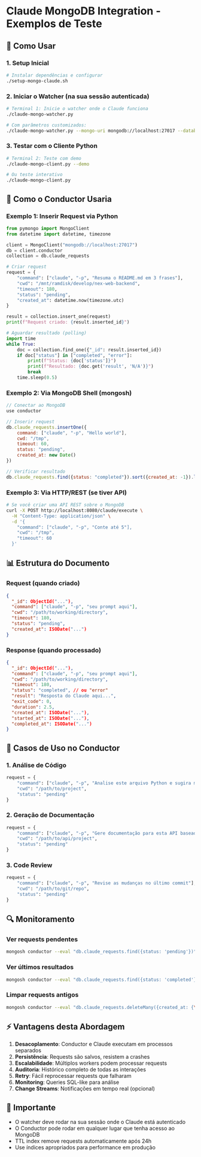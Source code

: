 # Claude MongoDB Integration - Exemplos de Teste

## 🚀 Como Usar

### 1. Setup Inicial
```bash
# Instalar dependências e configurar
./setup-mongo-claude.sh
```

### 2. Iniciar o Watcher (na sua sessão autenticada)
```bash
# Terminal 1: Inicie o watcher onde o Claude funciona
./claude-mongo-watcher.py

# Com parâmetros customizados:
./claude-mongo-watcher.py --mongo-uri mongodb://localhost:27017 --database conductor --collection claude_requests
```

### 3. Testar com o Cliente Python
```bash
# Terminal 2: Teste com demo
./claude-mongo-client.py --demo

# Ou teste interativo
./claude-mongo-client.py
```

## 🔧 Como o Conductor Usaria

### Exemplo 1: Inserir Request via Python
```python
from pymongo import MongoClient
from datetime import datetime, timezone

client = MongoClient("mongodb://localhost:27017")
db = client.conductor
collection = db.claude_requests

# Criar request
request = {
    "command": ["claude", "-p", "Resuma o README.md em 3 frases"],
    "cwd": "/mnt/ramdisk/develop/nex-web-backend",
    "timeout": 180,
    "status": "pending",
    "created_at": datetime.now(timezone.utc)
}

result = collection.insert_one(request)
print(f"Request criado: {result.inserted_id}")

# Aguardar resultado (polling)
import time
while True:
    doc = collection.find_one({"_id": result.inserted_id})
    if doc["status"] in ["completed", "error"]:
        print(f"Status: {doc['status']}")
        print(f"Resultado: {doc.get('result', 'N/A')}")
        break
    time.sleep(0.5)
```

### Exemplo 2: Via MongoDB Shell (mongosh)
```javascript
// Conectar ao MongoDB
use conductor

// Inserir request
db.claude_requests.insertOne({
    command: ["claude", "-p", "Hello world"],
    cwd: "/tmp",
    timeout: 60,
    status: "pending",
    created_at: new Date()
})

// Verificar resultado
db.claude_requests.find({status: "completed"}).sort({created_at: -1}).limit(1)
```

### Exemplo 3: Via HTTP/REST (se tiver API)
```bash
# Se você criar uma API REST sobre o MongoDB
curl -X POST http://localhost:8080/claude/execute \
  -H "Content-Type: application/json" \
  -d '{
    "command": ["claude", "-p", "Conte até 5"],
    "cwd": "/tmp",
    "timeout": 60
  }'
```

## 📊 Estrutura do Documento

### Request (quando criado)
```json
{
  "_id": ObjectId("..."),
  "command": ["claude", "-p", "seu prompt aqui"],
  "cwd": "/path/to/working/directory",
  "timeout": 180,
  "status": "pending",
  "created_at": ISODate("...")
}
```

### Response (quando processado)
```json
{
  "_id": ObjectId("..."),
  "command": ["claude", "-p", "seu prompt aqui"],
  "cwd": "/path/to/working/directory",
  "timeout": 180,
  "status": "completed", // ou "error"
  "result": "Resposta do Claude aqui...",
  "exit_code": 0,
  "duration": 2.5,
  "created_at": ISODate("..."),
  "started_at": ISODate("..."),
  "completed_at": ISODate("...")
}
```

## 🎯 Casos de Uso no Conductor

### 1. Análise de Código
```python
request = {
    "command": ["claude", "-p", "Analise este arquivo Python e sugira melhorias"],
    "cwd": "/path/to/project",
    "status": "pending"
}
```

### 2. Geração de Documentação
```python
request = {
    "command": ["claude", "-p", "Gere documentação para esta API baseada no código"],
    "cwd": "/path/to/api/project",
    "status": "pending"
}
```

### 3. Code Review
```python
request = {
    "command": ["claude", "-p", "Revise as mudanças no último commit"],
    "cwd": "/path/to/git/repo",
    "status": "pending"
}
```

## 🔍 Monitoramento

### Ver requests pendentes
```bash
mongosh conductor --eval "db.claude_requests.find({status: 'pending'})"
```

### Ver últimos resultados
```bash
mongosh conductor --eval "db.claude_requests.find({status: 'completed'}).sort({completed_at: -1}).limit(5)"
```

### Limpar requests antigos
```bash
mongosh conductor --eval "db.claude_requests.deleteMany({created_at: {\$lt: new Date(Date.now() - 24*60*60*1000)}})"
```

## ⚡ Vantagens desta Abordagem

1. **Desacoplamento**: Conductor e Claude executam em processos separados
2. **Persistência**: Requests são salvos, resistem a crashes
3. **Escalabilidade**: Múltiplos workers podem processar requests
4. **Auditoria**: Histórico completo de todas as interações
5. **Retry**: Fácil reprocessar requests que falharam
6. **Monitoring**: Queries SQL-like para análise
7. **Change Streams**: Notificações em tempo real (opcional)

## 🚨 Importante

- O watcher deve rodar na sua sessão onde o Claude está autenticado
- O Conductor pode rodar em qualquer lugar que tenha acesso ao MongoDB
- TTL index remove requests automaticamente após 24h
- Use índices apropriados para performance em produção